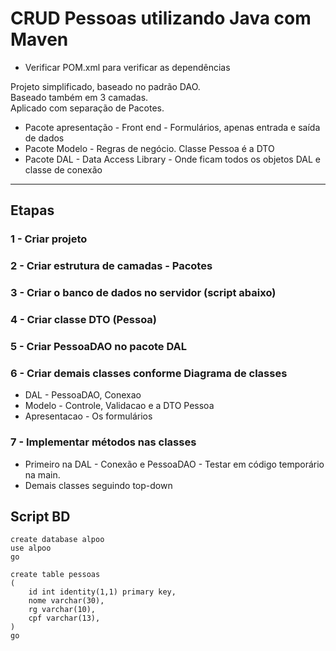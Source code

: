 # CRUD Pessoas utilizando Java com Maven


- Verificar POM.xml para verificar as dependências


Projeto simplificado, baseado no padrão DAO.  
Baseado também em 3 camadas.  
Aplicado com separação de Pacotes.  

- Pacote apresentação - Front end - Formulários, apenas entrada e saída de dados  
- Pacote Modelo - Regras de negócio. Classe Pessoa é a DTO  
- Pacote DAL - Data Access Library - Onde ficam todos os objetos DAL e classe de conexão  

---

## Etapas

### 1 - Criar projeto

### 2 - Criar estrutura de camadas - Pacotes

### 3 - Criar o banco de dados no servidor (script abaixo)

### 4 - Criar classe DTO (Pessoa)

### 5 - Criar PessoaDAO no pacote DAL

### 6 - Criar demais classes conforme Diagrama de classes

- DAL - PessoaDAO, Conexao
- Modelo - Controle, Validacao e a DTO Pessoa
- Apresentacao - Os formulários

### 7 - Implementar métodos nas classes
- Primeiro na DAL - Conexão e PessoaDAO - Testar em código temporário na main.
- Demais classes seguindo top-down

## Script BD
```
create database alpoo  
use alpoo  
go  

create table pessoas  
(  
    id int identity(1,1) primary key,  
    nome varchar(30),  
    rg varchar(10),  
    cpf varchar(13),  
)  
go
```



